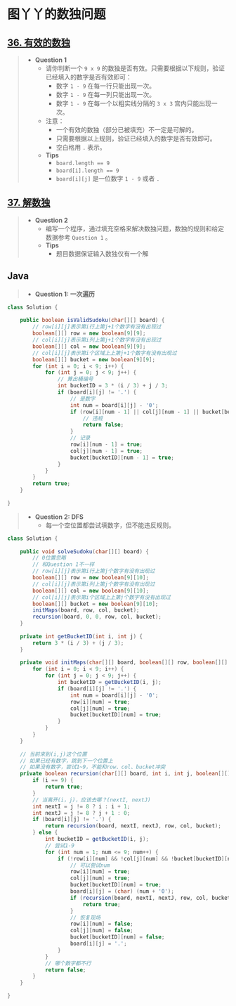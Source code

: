 # 图丫丫的数独问题

## [36. 有效的数独](https://leetcode.cn/problems/valid-sudoku/)

> - **Question 1**
>   - 请你判断一个 `9 x 9` 的数独是否有效。只需要根据以下规则，验证已经填入的数字是否有效即可：
>     - 数字 `1 - 9` 在每一行只能出现一次。
>     - 数字 `1 - 9` 在每一列只能出现一次。
>     - 数字 `1 - 9` 在每一个以粗实线分隔的 `3 x 3` 宫内只能出现一次。
>   - 注意：
>     - 一个有效的数独（部分已被填充）不一定是可解的。
>     - 只需要根据以上规则，验证已经填入的数字是否有效即可。
>     - 空白格用 `.` 表示。
>   - **Tips**
>     - `board.length == 9`
>     - `board[i].length == 9`
>     - `board[i][j]` 是一位数字 `1 - 9` 或者 `.`

## [37. 解数独](https://leetcode.cn/problems/sudoku-solver/)

> - **Question 2**
>   - 编写一个程序，通过填充空格来解决数独问题，数独的规则和给定数据参考 `Question 1` 。
>   - **Tips**
>     - 题目数据保证输入数独仅有一个解

## Java

> - **Question 1: 一次遍历**

```java
class Solution {
    
    public boolean isValidSudoku(char[][] board) {
        // row[i][j]表示第i行上第j+1个数字有没有出现过
        boolean[][] row = new boolean[9][9];
        // col[i][j]表示第i列上第j+1个数字有没有出现过
        boolean[][] col = new boolean[9][9];
        // col[i][j]表示第i个区域上上第j+1个数字有没有出现过
        boolean[][] bucket = new boolean[9][9];
        for (int i = 0; i < 9; i++) {
            for (int j = 0; j < 9; j++) {
                // 算出桶编号
                int bucketID = 3 * (i / 3) + j / 3;
                if (board[i][j] != '.') {
                    // 是数字
                    int num = board[i][j] - '0';
                    if (row[i][num - 1] || col[j][num - 1] || bucket[bucketID][num - 1]) {
                        // 违规
                        return false;
                    }
                    // 记录
                    row[i][num - 1] = true;
                    col[j][num - 1] = true;
                    bucket[bucketID][num - 1] = true;
                }
            }
        }
        return true;
    }
    
}
```

> - **Question 2: DFS**
>   - 每一个空位置都尝试填数字，但不能违反规则。

```java
class Solution {
    
    public void solveSudoku(char[][] board) {
        // 0位置忽略
        // 和Question 1不一样
        // row[i][j]表示第i行上第j个数字有没有出现过
        boolean[][] row = new boolean[9][10];
        // col[i][j]表示第i列上第j个数字有没有出现过
        boolean[][] col = new boolean[9][10];
        // col[i][j]表示第i个区域上上第j个数字有没有出现过
        boolean[][] bucket = new boolean[9][10];
        initMaps(board, row, col, bucket);
        recursion(board, 0, 0, row, col, bucket);
    }
    
    private int getBucketID(int i, int j) {
        return 3 * (i / 3) + (j / 3);
    }
    
    private void initMaps(char[][] board, boolean[][] row, boolean[][] col, boolean[][] bucket) {
        for (int i = 0; i < 9; i++) {
            for (int j = 0; j < 9; j++) {
                int bucketID = getBucketID(i, j);
                if (board[i][j] != '.') {
                    int num = board[i][j] - '0';
                    row[i][num] = true;
                    col[j][num] = true;
                    bucket[bucketID][num] = true;
                }
            }
        }
    }
    
    // 当前来到(i,j)这个位置
    // 如果已经有数字，跳到下一个位置上
    // 如果没有数字，尝试1~9，不能和row、col、bucket冲突
    private boolean recursion(char[][] board, int i, int j, boolean[][] row, boolean[][] col, boolean[][] bucket) {
        if (i == 9) {
            return true;
        }
        // 当离开(i，j)，应该去哪？(nextI, nextJ)
        int nextI = j != 8 ? i : i + 1;
        int nextJ = j != 8 ? j + 1 : 0;
        if (board[i][j] != '.') {
            return recursion(board, nextI, nextJ, row, col, bucket);
        } else {
            int bucketID = getBucketID(i, j);
            // 尝试1-9
            for (int num = 1; num <= 9; num++) {
                if (!row[i][num] && !col[j][num] && !bucket[bucketID][num]) {
                    // 可以尝试num
                    row[i][num] = true;
                    col[j][num] = true;
                    bucket[bucketID][num] = true;
                    board[i][j] = (char) (num + '0');
                    if (recursion(board, nextI, nextJ, row, col, bucket)) {
                        return true;
                    }
                    // 恢复现场
                    row[i][num] = false;
                    col[j][num] = false;
                    bucket[bucketID][num] = false;
                    board[i][j] = '.';
                }
            }
            // 哪个数字都不行
            return false;
        }
    }
    
}
```
